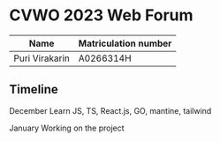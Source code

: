 # CVWO 2023 Web Forum

| Name                 | Matriculation number |
| -------------------- | -------------------- |
| Puri Virakarin       | A0266314H            |

## Timeline

December
Learn JS, TS, React.js, GO, mantine, tailwind

January
Working on the project
